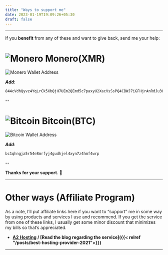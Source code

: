 ```yaml
---
title: "Ways to support me"
date: 2023-01-19T19:09:26+05:30
draft: false
---
```


---

If you __benefit__ from any of these and want to give back, send me your help:

# ![Monero](/images/donate/xmr.png) Monero(XMR) 

![Monero Wallet Address](/images/donate/websitexmr.png)

***Add***:
```
844cVdhQyvz4YqLrCk5XbQjH7UEm2QEmd5c7paxyU2XacVsSsPQ4CBWJ7iGFHjrAnRdJu3HRy9HtTeYC4kYHs1BvMysKVhQ
```

--

# ![Bitcoin](/images/donate/bit.png) Bitcoin(BTC)

![Bitcoin Wallet Address](/images/donate/websitebtc.png)


***Add***:
```
bc1qhngja5r54e8mrfyj4gudhjel4xyn7z4hmf4wrp
```

--

__Thanks for your support. 🙌__


---

# Other ways (Affiliate Program)

As a note, I’ll put affiliate links here if you want to “support” me in some way by using products and services I use and recommend. If you get the service from one of these links, I usually get some minor discount that minimizes my bills so that’s appreciated.

- **[A2 Hosting](http://www.a2hosting.com/?aid=fceb43ba) / [Read the blog regarding the service]({{< relref "/posts/best-hosting-provider-2021">}})**

---